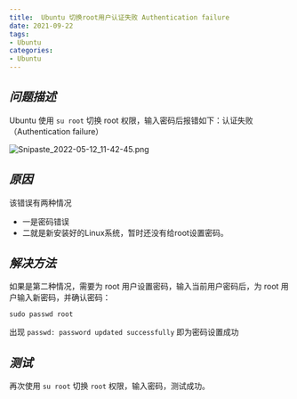 ```yaml
---
title:  Ubuntu 切换root用户认证失败 Authentication failure
date: 2021-09-22
tags:
- Ubuntu
categories:
- Ubuntu
---
```


## ***问题描述***

Ubuntu 使用 `su root` 切换 root 权限，输入密码后报错如下：认证失败（Authentication failure）

![Snipaste_2022-05-12_11-42-45.png](https://s2.loli.net/2022/05/12/mpfLkHQ5aoZvGxV.png)

## ***原因***

该错误有两种情况

- 一是密码错误
- 二就是新安装好的Linux系统，暂时还没有给root设置密码。

## ***解决方法***

如果是第二种情况，需要为 root 用户设置密码，输入当前用户密码后，为 root 用户输入新密码，并确认密码：

```shell
sudo passwd root
```

出现 `passwd: password updated successfully` 即为密码设置成功

## ***测试***

再次使用 `su root` 切换 `root` 权限，输入密码，测试成功。



